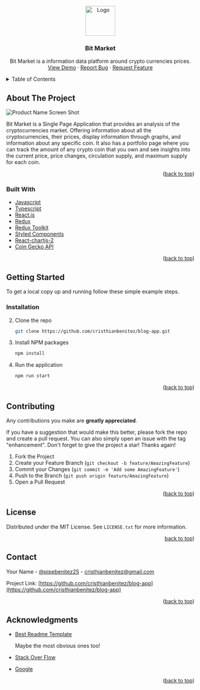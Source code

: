 <br />
<div align="center">
  <a href="https://github.com/cristhianbenitez/blog-app">
    <img src="public/android-chrome-512x512" alt="Logo" width="80" height="80">
  </a>

<h3 align="center">Bit Market</h3>

  <p align="center">
    Bit Market is a information data platform around crypto currencies prices.
    <br />
    <a href="https://blog-app.vercel.app/">View Demo</a>
    ·
    <a href="https://github.com/cristhianbenitez/blog-app/issues">Report Bug</a>
    ·
    <a href="https://github.com/cristhianbenitez/blog-app/issues">Request Feature</a>
  </p>
</div>

<details>
  <summary>Table of Contents</summary>
  <ol>
    <li>
      <a href="#about-the-project">About The Project</a>
      <ul>
        <li><a href="#built-with">Built With</a></li>
      </ul>
    </li>
    <li>
      <a href="#getting-started">Getting Started</a>
      <ul>
        <li><a href="#prerequisites">Prerequisites</a></li>
        <li><a href="#installation">Installation</a></li>
      </ul>
    </li>
    <li><a href="#usage">Usage</a></li>
    <li><a href="#roadmap">Roadmap</a></li>
    <li><a href="#contributing">Contributing</a></li>
    <li><a href="#license">License</a></li>
    <li><a href="#contact">Contact</a></li>
    <li><a href="#acknowledgments">Acknowledgments</a></li>
  </ol>
</details>

<!-- ABOUT THE PROJECT -->
## About The Project

![Product Name Screen Shot][product-screenshot]

Bit Market is a Single Page Application that provides an analysis of the cryptocurrencies market. Offering information about all the cryptocurrencies, their prices, display information through graphs, and information about any specific coin. It also has a portfolio page where you can track the amount of any crypto coin that you own and see insights into the current price, price changes, circulation supply, and maximum supply for each coin.

<p align="right">(<a href="#top">back to top</a>)</p>

### Built With

* [Javascript](https://developer.mozilla.org/en-US/docs/Web/JavaScript)
* [Typescript](https://www.typescriptlang.org/)
* [React.js](https://reactjs.org/)
* [Redux](https://redux.js.org/)
* [Redux Toolkit](https://redux-toolkit.js.org/)
* [Styled Components](https://styled-components.com/)
* [React-chartjs-2](https://react-chartjs-2.js.org/)
* [Coin Gecko API](https://www.coingecko.com/en/api/documentation)

<p align="right">(<a href="#top">back to top</a>)</p>

<!-- GETTING STARTED -->
## Getting Started

To get a local copy up and running follow these simple example steps.

### Installation

2. Clone the repo

   ```sh
   git clone https://github.com/cristhianbenitez/blog-app.git
   ```

3. Install NPM packages

   ```sh
   npm install
   ```

4. Run the application

   ```sh
   npm run start
   ```

<p align="right">(<a href="#top">back to top</a>)</p>

## Contributing

 Any contributions you make are **greatly appreciated**.

If you have a suggestion that would make this better, please fork the repo and create a pull request. You can also simply open an issue with the tag "enhancement".
Don't forget to give the project a star! Thanks again!

1. Fork the Project
2. Create your Feature Branch (`git checkout -b feature/AmazingFeature`)
3. Commit your Changes (`git commit -m 'Add some AmazingFeature'`)
4. Push to the Branch (`git push origin feature/AmazingFeature`)
5. Open a Pull Request

<p align="right">(<a href="#top">back to top</a>)</p>

<!-- LICENSE -->
## License

Distributed under the MIT License. See `LICENSE.txt` for more information.

<p align="right"><a href="#top">back to top</a>)</p>

<!-- CONTACT -->
## Contact

Your Name - [@pipebenitez25](https://twitter.com/pipebenitez25) - cristhianbenitez@gmail.com

Project Link: [https://github.com/cristhianbenitez/blog-app](https://github.com/cristhianbenitez/blog-app)

<p align="right">(<a href="#top">back to top</a>)</p>

## Acknowledgments

* [Best Readme Template](https://github.com/othneildrew/Best-README-Template)

  Maybe the most obvious ones too!
* [Stack Over Flow](https://stackoverflow.com/)
* [Google](https://www.google.com/)

<p align="right">(<a href="#top">back to top</a>)</p>

[product-screenshot]: https://i.ibb.co/mBZ3SVX/crypto-app.png
